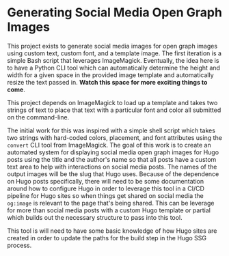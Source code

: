 # Generating Social Media Open Graph Images

This project exists to generate social media images for open graph images using
custom text, custom font, and a template image. The first iteration is a simple
Bash script that leverages ImageMagick. Eventually, the idea here is to have a
Python CLI tool which can automatically determine the height and width for a
given space in the provided image template and automatically resize the text
passed in. **Watch this space for more exciting things to come**.

This project depends on ImageMagick to load up a template and takes two strings
of text to place that text with a particular font and color all submitted on the
command-line.

The initial work for this was inspired with a simple shell script which takes
two strings with hard-coded colors, placement, and font attributes using the
`convert` CLI tool from ImageMagick. The goal of this work is to create an
automated system for displaying social media open graph images for Hugo posts
using the title and the author's name so that all posts have a custom text area
to help with interactions on social media posts. The names of the output images
will be the slug that Hugo uses. Because of the dependence on Hugo posts
specifically, there will need to be some documentation around how to configure
Hugo in order to leverage this tool in a CI/CD pipeline for Hugo sites so when
things get shared on social media the `og:image` is relevant to the page that's
being shared. This can be leverage for more than social media posts with a
custom Hugo template or partial which builds out the necessary structure to pass
into this tool.

This tool is will need to have some basic knowledge of how Hugo sites are
created in order to update the paths for the build step in the Hugo SSG process.
